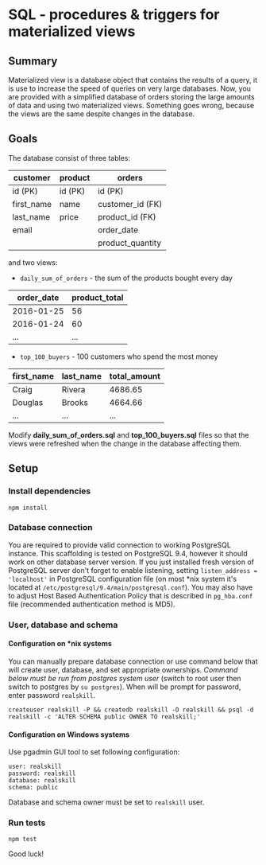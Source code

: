 # SQL - procedures & triggers for materialized views

## Summary
Materialized view is a database object that contains the results of a query, it is use to increase the speed of queries on very large databases. Now, you are 
provided with a simplified database of orders storing the large amounts of data and using two materialized views. Something goes wrong, because the views are 
the same despite changes in the database. 

## Goals

The database consist of three tables:

| customer   | product  | orders            |  
|------------|----------|-------------------|
| id (PK)    | id (PK)  | id (PK)           | 
| first_name | name     | customer_id (FK)  | 
| last_name  | price    | product_id (FK)   |
| email      |          | order_date        |
|            |          | product_quantity  |

 and two views:
 
* `daily_sum_of_orders` - the sum of the products bought every day

| order_date | product_total  |
|------------|----------------|
| 2016-01-25 | 56             | 
| 2016-01-24 | 60             | 
| ...        | ...            | 


* `top_100_buyers` - 100 customers who spend the most money

| first_name   | last_name  | total_amount      |  
|--------------|------------|-------------------|
| Craig        | Rivera     | 4686.65           | 
| Douglas      | Brooks     | 4664.66           | 
| ...          | ...        | ...               |


Modify **daily_sum_of_orders.sql** and **top_100_buyers.sql** files so that the views were refreshed when the change in the database affecting them.


## Setup

### Install dependencies 

```
npm install
```
 
### Database connection

You are required to provide valid connection to working PostgreSQL instance. This scaffolding is tested on PostgreSQL 9.4, however it should work on other 
database server version. 
If you just installed fresh version of PostgreSQL server don't forget to enable listening, setting `listen_address = 'localhost'` in PostgreSQL configuration
 file (on most *nix system it's located at `/etc/postgresql/9.4/main/postgresql.conf`). You may also have to adjust Host Based Authentication Policy that is 
 described in `pg_hba.conf` file (recommended authentication method is MD5).
 
### User, database and schema

#### Configuration on *nix systems

You can manually prepare database connection or use command below that will create user, database, and set appropriate ownerships.
*Command below must be run from postgres system user* (switch to root user then switch to postgres by `su postgres`). When will be prompt for password, enter
 password `realskill`.
```  
createuser realskill -P && createdb realskill -O realskill && psql -d realskill -c 'ALTER SCHEMA public OWNER TO realskill;'
```

#### Configuration on Windows systems

Use pgadmin GUI tool to set following configuration:
```
user: realskill
password: realskill
database: realskill
schema: public
```
Database and schema owner must be set to `realskill` user.

### Run tests

    npm test


Good luck!
